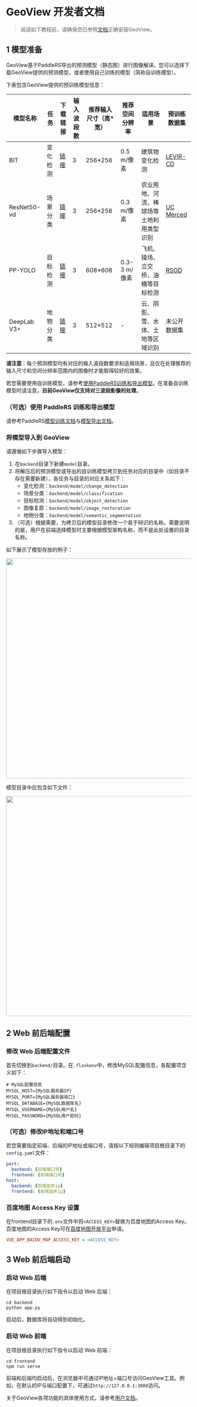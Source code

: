 # GeoView 开发者文档

> 阅读如下教程前，请确保您已参照[文档](../README.md)正确安装GeoView。

## 1 模型准备

GeoView基于PaddleRS导出的预测模型（静态图）进行图像解译。您可以选择下载GeoView提供的预测模型，或者使用自己训练的模型（简称自训练模型）。

下表包含GeoView提供的预训练模型信息：

|模型名称|任务|下载链接|输入波段数|推荐输入尺寸（高*宽）|推荐空间分辨率|适用场景|预训练数据集|
|-|-|-|-|-|-|-|-|
|BIT|变化检测|[链接](https://paddlers.bj.bcebos.com/geoview/pretrained/cd/bit_levircd_static.zip)|3|256*256|0.5 m/像素|建筑物变化检测|[LEVIR-CD](https://justchenhao.github.io/LEVIR/)|
|ResNet50-vd|场景分类|[链接](https://paddlers.bj.bcebos.com/geoview/pretrained/clas/resnet50_vd_ucmerced_static.zip)|3|256*256|0.3 m/像素|农业用地、河流、棒球场等土地利用类型识别|[UC Merced](http://weegee.vision.ucmerced.edu/datasets/landuse.html)|
|PP-YOLO|目标检测|[链接](https://paddlers.bj.bcebos.com/geoview/pretrained/det//ppyolo_rsod_static.zip)|3|608*608|0.3-3 m/像素|飞机、操场、立交桥、油桶等目标检测|[RSOD](https://github.com/RSIA-LIESMARS-WHU/RSOD-Dataset-)|
|DeepLab V3+|地物分类|[链接](https://paddlers.bj.bcebos.com/geoview/pretrained/seg/deeplabv3p_rsseg_rgb_static.zip)|3|512*512|-|云、阴影、雪、水体、土地等区域识别|未公开数据集|

**请注意**：每个预测模型均有对应的输入波段数要求和适用场景，且仅在处理推荐的输入尺寸和空间分辨率范围内的图像时才能取得较好的效果。

若您需要使用自训练模型，请参考[使用PaddleRS训练和导出模型](https://github.com/PaddlePaddle/PaddleRS/blob/develop/deploy/export/README.md)。在准备自训练模型时请注意，**目前GeoView仅支持对三波段影像的处理**。

### （可选）使用 PaddleRS 训练和导出模型

请参考PaddleRS[模型训练文档](https://github.com/PaddlePaddle/PaddleRS/blob/develop/tutorials/train/README.md)与[模型导出文档](https://github.com/PaddlePaddle/PaddleRS/blob/develop/deploy/export/README.md)。

### 将模型导入到 GeoView

请遵循如下步骤导入模型：

1. 在`backend`目录下新建`model`目录。
2. 将解压后的预测模型或导出的自训练模型拷贝到任务对应的目录中（如目录不存在需要新建），各任务与目录的对应关系如下：
    - 变化检测：`backend/model/change_detection`
    - 场景分类：`backend/model/classification`
    - 目标检测：`backend/model/object_detection`
    - 图像复原：`backend/model/image_restoration`
    - 地物分类：`backend/model/semantic_segmentation`
3. （可选）根据需要，为拷贝后的模型目录修改一个易于辩识的名称。需要说明的是，用户在前端选择模型时主要根据模型架构名称，而不是此处设置的目录名称。

如下展示了模型存放的例子：
<p align="center">
<img src="https://user-images.githubusercontent.com/78073130/199014094-82d36df8-bb7c-4209-ac1f-b5f0cb2c0f2e.png" align="middle" width = "600" />
</p>
模型目录中应包含如下文件：
<p align="center">
<img src="https://user-images.githubusercontent.com/78073130/199014099-33d754a0-e89c-496a-a9fb-a38660f10ed1.png" align="middle" width = "600" />
</p>

## 2 Web 前后端配置

### 修改 Web 后端配置文件

首先切换到`backend/`目录。在`.flaskenv`中，修改MySQL配置信息，各配置项含义如下：

```plain
# MySQL配置信息
MYSQL_HOST={MySQL服务器IP}
MYSQL_PORT={MySQL服务器端口}
MYSQL_DATABASE={MySQL数据库名}
MYSQL_USERNAME={MySQL用户名}
MYSQL_PASSWORD={MySQL用户密码}
```

### （可选）修改IP地址和端口号

若您需要指定前端、后端的IP地址或端口号，请按以下规则编辑项目根目录下的`config.yaml`文件：

``` yaml
port:
  backend: {后端端口号}
  frontend: {前端端口号}
host:
  backend: {后端监听ip}
  frontend: {前端监听ip}
```

### 百度地图 Access Key 设置

在frontend目录下的`.env`文件中将`<ACCESS_KEY>`替换为百度地图的Access Key。百度地图的Access Key可在[百度地图开放平台](http://lbsyun.baidu.com/apiconsole/key?application=key)申请。

``` ini
VUE_APP_BAIDU_MAP_ACCESS_KEY = <ACCESS_KEY>
```

## 3 Web 前后端启动

### 启动 Web 后端

在项目根目录执行如下指令以启动 Web 后端：

```shell
cd backend
python app.py
```

启动后，数据库将自动得到初始化。

### 启动 Web 前端

在项目根目录执行如下指令以启动 Web 前端：

```shell
cd frontend
npm run serve
```

前端和后端均启动后，在浏览器中可通过IP地址+端口号访问GeoView工具。例如，在默认的IP与端口配置下，可通过`http://127.0.0.1:3000`访问。

关于GeoView各项功能的具体使用方式，请参考[用户文档](./user.md)。
